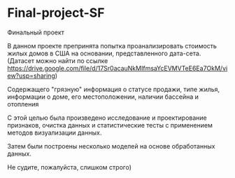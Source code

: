# Final-project-SF
Финальный проект

В данном проекте препринята попытка проанализировать стоимость жилых домов в США на основании, представленного дата-сета.
(Датасет можно найти по ссылке https://drive.google.com/file/d/17Sr0acauNkMIfmsaYcEVMVTeE6Ea7OkM/view?usp=sharing)

Содержащего "грязную" информация о статусе продажи, типе жилья, информации о доме, его местоположении, наличии бассейна и отопления

С этой целью была произведено исследование и проектирование признаков, очистка данных и статистические тесты с применением методов визуализации данных.

Затем были построены несколько моделей на основе обработанных данных.

Не судите, пожалуйста, слишком строго)

